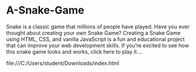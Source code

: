# A-Snake-Game
Snake is a classic game that millions of people have played. Have you ever thought about creating your own Snake Game? Creating a Snake Game using HTML, CSS, and vanilla JavaScript is a fun and educational project that can improve your web development skills.
If you’re excited to see how this snake game looks and works, click here to play it....



file:///C:/Users/student/Downloads/index.html
